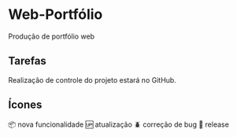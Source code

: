 # Web-Portfólio

Produção de portfólio web

## Tarefas

Realização de controle do projeto estará no GitHub.

## Ícones

:package: nova funcionalidade
:up: atualização
:beetle: correção de bug
:checkered_flag: release
